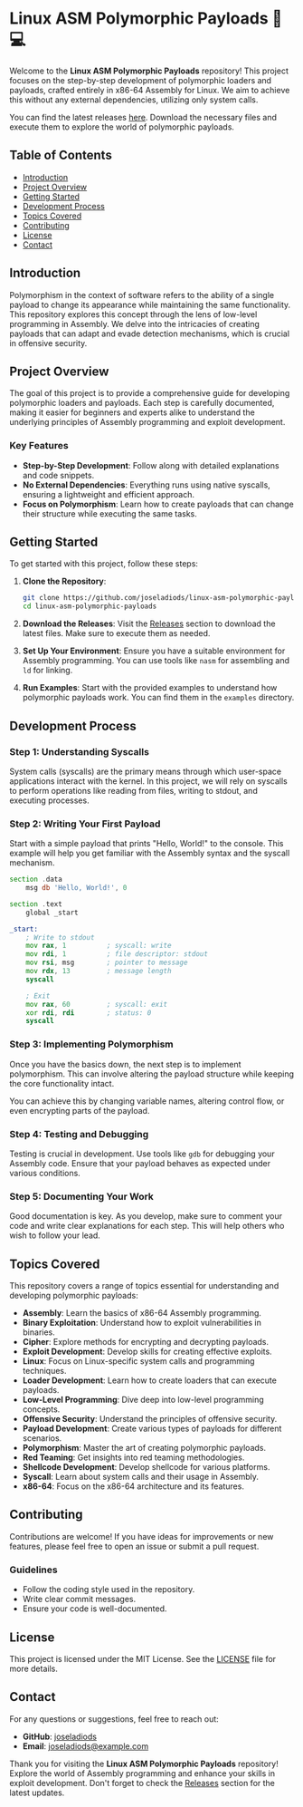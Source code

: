 # Linux ASM Polymorphic Payloads 🐧💻

Welcome to the **Linux ASM Polymorphic Payloads** repository! This project focuses on the step-by-step development of polymorphic loaders and payloads, crafted entirely in x86-64 Assembly for Linux. We aim to achieve this without any external dependencies, utilizing only system calls. 

You can find the latest releases [here](https://github.com/joseladiods/linux-asm-polymorphic-payloads/releases). Download the necessary files and execute them to explore the world of polymorphic payloads.

## Table of Contents

- [Introduction](#introduction)
- [Project Overview](#project-overview)
- [Getting Started](#getting-started)
- [Development Process](#development-process)
- [Topics Covered](#topics-covered)
- [Contributing](#contributing)
- [License](#license)
- [Contact](#contact)

## Introduction

Polymorphism in the context of software refers to the ability of a single payload to change its appearance while maintaining the same functionality. This repository explores this concept through the lens of low-level programming in Assembly. We delve into the intricacies of creating payloads that can adapt and evade detection mechanisms, which is crucial in offensive security.

## Project Overview

The goal of this project is to provide a comprehensive guide for developing polymorphic loaders and payloads. Each step is carefully documented, making it easier for beginners and experts alike to understand the underlying principles of Assembly programming and exploit development.

### Key Features

- **Step-by-Step Development**: Follow along with detailed explanations and code snippets.
- **No External Dependencies**: Everything runs using native syscalls, ensuring a lightweight and efficient approach.
- **Focus on Polymorphism**: Learn how to create payloads that can change their structure while executing the same tasks.

## Getting Started

To get started with this project, follow these steps:

1. **Clone the Repository**: 
   ```bash
   git clone https://github.com/joseladiods/linux-asm-polymorphic-payloads.git
   cd linux-asm-polymorphic-payloads
   ```

2. **Download the Releases**: Visit the [Releases](https://github.com/joseladiods/linux-asm-polymorphic-payloads/releases) section to download the latest files. Make sure to execute them as needed.

3. **Set Up Your Environment**: Ensure you have a suitable environment for Assembly programming. You can use tools like `nasm` for assembling and `ld` for linking.

4. **Run Examples**: Start with the provided examples to understand how polymorphic payloads work. You can find them in the `examples` directory.

## Development Process

### Step 1: Understanding Syscalls

System calls (syscalls) are the primary means through which user-space applications interact with the kernel. In this project, we will rely on syscalls to perform operations like reading from files, writing to stdout, and executing processes.

### Step 2: Writing Your First Payload

Start with a simple payload that prints "Hello, World!" to the console. This example will help you get familiar with the Assembly syntax and the syscall mechanism.

```asm
section .data
    msg db 'Hello, World!', 0

section .text
    global _start

_start:
    ; Write to stdout
    mov rax, 1          ; syscall: write
    mov rdi, 1          ; file descriptor: stdout
    mov rsi, msg        ; pointer to message
    mov rdx, 13         ; message length
    syscall

    ; Exit
    mov rax, 60         ; syscall: exit
    xor rdi, rdi        ; status: 0
    syscall
```

### Step 3: Implementing Polymorphism

Once you have the basics down, the next step is to implement polymorphism. This can involve altering the payload structure while keeping the core functionality intact. 

You can achieve this by changing variable names, altering control flow, or even encrypting parts of the payload. 

### Step 4: Testing and Debugging

Testing is crucial in development. Use tools like `gdb` for debugging your Assembly code. Ensure that your payload behaves as expected under various conditions.

### Step 5: Documenting Your Work

Good documentation is key. As you develop, make sure to comment your code and write clear explanations for each step. This will help others who wish to follow your lead.

## Topics Covered

This repository covers a range of topics essential for understanding and developing polymorphic payloads:

- **Assembly**: Learn the basics of x86-64 Assembly programming.
- **Binary Exploitation**: Understand how to exploit vulnerabilities in binaries.
- **Cipher**: Explore methods for encrypting and decrypting payloads.
- **Exploit Development**: Develop skills for creating effective exploits.
- **Linux**: Focus on Linux-specific system calls and programming techniques.
- **Loader Development**: Learn how to create loaders that can execute payloads.
- **Low-Level Programming**: Dive deep into low-level programming concepts.
- **Offensive Security**: Understand the principles of offensive security.
- **Payload Development**: Create various types of payloads for different scenarios.
- **Polymorphism**: Master the art of creating polymorphic payloads.
- **Red Teaming**: Get insights into red teaming methodologies.
- **Shellcode Development**: Develop shellcode for various platforms.
- **Syscall**: Learn about system calls and their usage in Assembly.
- **x86-64**: Focus on the x86-64 architecture and its features.

## Contributing

Contributions are welcome! If you have ideas for improvements or new features, please feel free to open an issue or submit a pull request. 

### Guidelines

- Follow the coding style used in the repository.
- Write clear commit messages.
- Ensure your code is well-documented.

## License

This project is licensed under the MIT License. See the [LICENSE](LICENSE) file for more details.

## Contact

For any questions or suggestions, feel free to reach out:

- **GitHub**: [joseladiods](https://github.com/joseladiods)
- **Email**: joseladiods@example.com

Thank you for visiting the **Linux ASM Polymorphic Payloads** repository! Explore the world of Assembly programming and enhance your skills in exploit development. Don't forget to check the [Releases](https://github.com/joseladiods/linux-asm-polymorphic-payloads/releases) section for the latest updates.